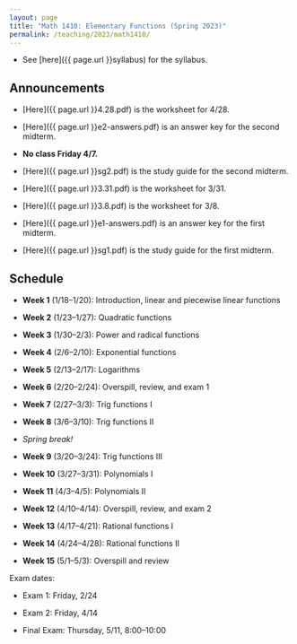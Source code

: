 ```yaml
---
layout: page
title: "Math 1410: Elementary Functions (Spring 2023)"
permalink: /teaching/2023/math1410/
---
```


* See [here]({{ page.url }}syllabus) for the syllabus.



Announcements
-------------

* [Here]({{ page.url }}4.28.pdf) is the worksheet for 4/28.

* [Here]({{ page.url }}e2-answers.pdf) is an answer key for the second midterm.

* **No class Friday 4/7.**

* [Here]({{ page.url }}sg2.pdf) is the study guide for the second midterm.

* [Here]({{ page.url }}3.31.pdf) is the worksheet for 3/31.

* [Here]({{ page.url }}3.8.pdf) is the worksheet for 3/8.

* [Here]({{ page.url }}e1-answers.pdf) is an answer key for the first midterm.

* [Here]({{ page.url }}sg1.pdf) is the study guide for the first midterm.

Schedule
--------

* **Week 1** (1/18–1/20): Introduction, linear and piecewise linear functions

* **Week 2** (1/23–1/27): Quadratic functions

* **Week 3** (1/30–2/3): Power and radical functions

* **Week 4** (2/6–2/10): Exponential functions

* **Week 5** (2/13–2/17): Logarithms

* **Week 6** (2/20–2/24): Overspill, review, and exam 1

* **Week 7** (2/27–3/3): Trig functions I

* **Week 8** (3/6–3/10): Trig functions II

* *Spring break!*

* **Week 9** (3/20–3/24): Trig functions III

* **Week 10** (3/27–3/31): Polynomials I

* **Week 11** (4/3–4/5): Polynomials II

* **Week 12** (4/10–4/14): Overspill, review, and exam 2

* **Week 13** (4/17–4/21): Rational functions I

* **Week 14** (4/24–4/28): Rational functions II

* **Week 15** (5/1–5/3): Overspill and review

Exam dates:

* Exam 1: Friday, 2/24

* Exam 2: Friday, 4/14

* Final Exam: Thursday, 5/11, 8:00–10:00
	
	
